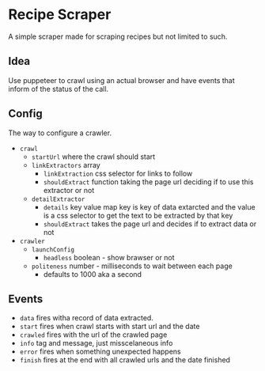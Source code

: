 # Recipe Scraper

A simple scraper made for scraping recipes but not limited to such.

## Idea
Use puppeteer to crawl using an actual browser and have events that inform of the status of the call.

## Config
The way to configure a crawler.

* `crawl`
    * `startUrl` where the crawl should start
    * `linkExtractors` array
        * `linkExtraction` css selector for links to follow
        * `shouldExtract` function taking the page url deciding if to use this extractor or not
    * `detailExtractor`
        * `details` key value map key is key of data extarcted and the value is a css selector to get the text to be extracted by that key
        * `shouldExtract` takes the page url and decides if to extract data or not
* `crawler`
    * `launchConfig`
        * `headless` boolean - show brawser or not
    * `politeness` number - milliseconds to wait between each page
        * defaults to 1000 aka a second

## Events
* `data` fires witha record of data extracted.
* `start` fires when crawl starts with start url and the date
* `crawled` fires with the url of the crawled page
* `info` tag and message, just misscelaneous info
* `error` fires when something unexpected happens
* `finish` fires at the end with all crawled urls and the date finished

